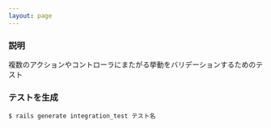 ```yaml
---
layout: page
---
```


### 説明

複数のアクションやコントローラにまたがる挙動をバリデーションするためのテスト

### テストを生成

    $ rails generate integration_test テスト名

